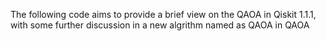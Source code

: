 The following code aims to provide a brief view on the QAOA in Qiskit 1.1.1, with some further discussion in a new algrithm named as QAOA in QAOA
